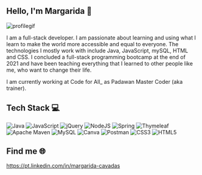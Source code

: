 ## Hello, I'm Margarida 🌼

![profilegif](https://github.com/margaridacavadas/margaridacavadas/assets/119407492/c7926283-0c3a-4d8a-be2e-b093ff27b3b2)

I am a full-stack developer. I am passionate about learning and using what I learn to make the world more accessible and equal to everyone.
The technologies I mostly work with include Java, JavaScript, mySQL, HTML and CSS. 
I concluded a full-stack programming bootcamp at the end of 2021 and have been teaching everything that I learned to other people like me, who want to change their life.

I am currently working at Code for All_ as Padawan Master Coder (aka trainer).

## Tech Stack 💻
![Java](https://img.shields.io/badge/java-%23ED8B00.svg?style=flat-square&logo=java&logoColor=white) ![JavaScript](https://img.shields.io/badge/javascript-%23323330.svg?style=flat-square&logo=javascript&logoColor=%23F7DF1E) ![jQuery](https://img.shields.io/badge/jquery-%230769AD.svg?style=flat-square&logo=jquery&logoColor=white) ![NodeJS](https://img.shields.io/badge/node.js-6DA55F?style=flat-square&logo=node.js&logoColor=white) ![Spring](https://img.shields.io/badge/spring-%236DB33F.svg?style=flat-square&logo=spring&logoColor=white) ![Thymeleaf](https://img.shields.io/badge/Thymeleaf-%23005C0F.svg?style=flat-square&logo=Thymeleaf&logoColor=white) ![Apache Maven](https://img.shields.io/badge/Apache%20Maven-C71A36?style=flat-square&logo=Apache%20Maven&logoColor=white) ![MySQL](https://img.shields.io/badge/mysql-%2300f.svg?style=flat-square&logo=mysql&logoColor=white) ![Canva](https://img.shields.io/badge/Canva-%2300C4CC.svg?style=flat-square&logo=Canva&logoColor=white) ![Postman](https://img.shields.io/badge/Postman-FF6C37?style=flat-square&logo=postman&logoColor=white) ![CSS3](https://img.shields.io/badge/css3-%231572B6.svg?style=flat-square&logo=css3&logoColor=white) ![HTML5](https://img.shields.io/badge/html5-%23E34F26.svg?style=flat-square&logo=html5&logoColor=white)

## Find me 🌐
https://pt.linkedin.com/in/margarida-cavadas
